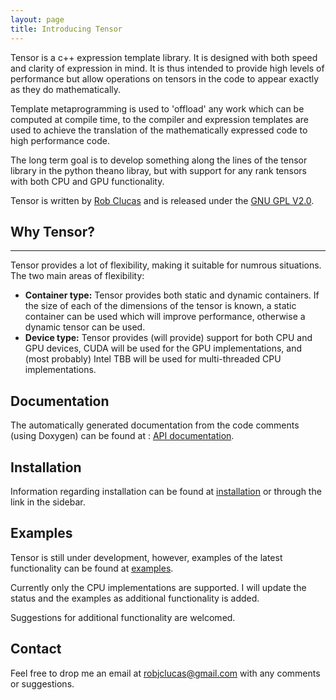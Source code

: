 ```yaml
---
layout: page 
title: Introducing Tensor 
---  
```

 
Tensor is a c++ expression template library. It is designed with both speed and clarity of expression in mind. It is thus intended to provide high levels of performance but allow operations on tensors in the code to appear exactly as they do mathematically.

Template metaprogramming is used to 'offload' any work which can be computed at compile time, to the compiler and expression templates are used to achieve the translation of the mathematically expressed code to high performance code.

The long term goal is to develop something along the lines of the tensor library in the python theano libray, but with support for any rank tensors with both CPU and GPU functionality.

Tensor is written by [Rob Clucas](https://robclu.github.io) and is released under the [GNU GPL V2.0](http://www.gnu.org/licenses/old-licenses/gpl-2.0.en.html).
 
## Why Tensor?

----

Tensor provides a lot of flexibility, making it suitable for numrous situations. The two main areas of
flexibility:

* __Container type:__ Tensor provides both static and dynamic containers. If the size of each of the
  dimensions of the tensor is known, a static container can be used which will improve performance, otherwise
a dynamic tensor can be used. 
* __Device type:__ Tensor provides (will provide) support for both CPU and GPU devices, CUDA will be used for
  the GPU implementations, and (most probably) Intel TBB will be used for multi-threaded CPU implementations.

## Documentation 

The automatically generated documentation from the code comments (using Doxygen) can be found at : [API documentation]().

## Installation 

Information regarding installation can be found at [installation](/nano/installation) or through the link in the sidebar.

## Examples

Tensor is still under development, however, examples of the latest functionality can be found at
[examples](https:://robclu.github.io/examples.md).

Currently only the CPU implementations are supported. I will update the status and the examples as additional
functionality is added.

Suggestions for additional functionality are welcomed.

## Contact

Feel free to drop me an email at [robjclucas@gmail.com](mailto:robjclucas@gmail.com) with any comments or
suggestions.






